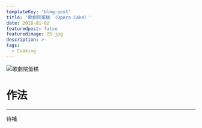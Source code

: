 ```yaml
---
templateKey: 'blog-post'
title: '歌劇院蛋糕 〈Opera Cake〉'
date: 2018-01-02
featuredpost: false
featuredimage: 25.jpg
description: >-
tags:
  - Cooking
---
```

![歌劇院蛋糕](/25.jpg)

# 作法
___
  
待補

